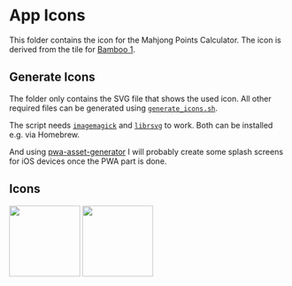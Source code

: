# App Icons
This folder contains the icon for the Mahjong Points Calculator. The icon is derived from the tile for [Bamboo 1](../tiles/bamboo1.svg).

## Generate Icons
The folder only contains the SVG file that shows the used icon. All other required files can be generated using [``generate_icons.sh``](./generate_icons.sh).

The script needs [`imagemagick`](https://formulae.brew.sh/formula/imagemagick) and [`librsvg`](https://formulae.brew.sh/formula/librsvg) to work. Both can be installed e.g. via Homebrew.

And using [pwa-asset-generator](https://www.npmjs.com/package/pwa-asset-generator) I will probably create some splash screens for iOS devices once the PWA part is done.

## Icons

<img width=128 src="mahjong-points.svg">
<img width=128 src="mahjong-points-dark.svg">
